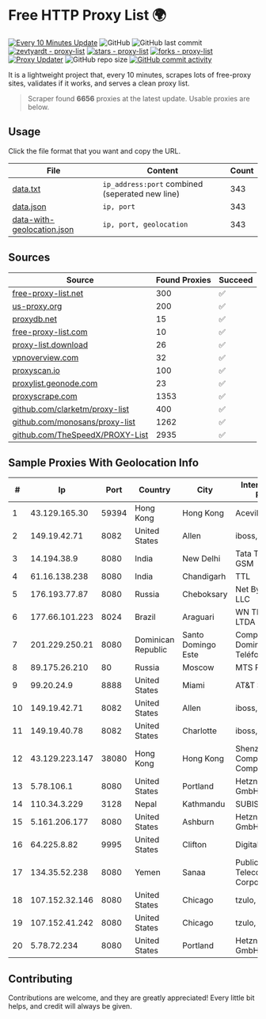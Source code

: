 
# Free HTTP Proxy List 🌍

[![Every 10 Minutes Update](https://github.com/mertguvencli/http-proxy-list/actions/workflows/main.yml/badge.svg?branch=main)](https://github.com/mertguvencli/http-proxy-list/actions/workflows/main.yml)
![GitHub](https://img.shields.io/github/license/mertguvencli/http-proxy-list)
![GitHub last commit](https://img.shields.io/github/last-commit/mertguvencli/http-proxy-list)
[![zevtyardt - proxy-list](https://img.shields.io/static/v1?label=zevtyardt&message=proxy-list&color=blue&logo=github)](https://github.com/zevtyardt/proxy-list "Go to GitHub repo")
[![stars - proxy-list](https://img.shields.io/github/stars/zevtyardt/proxy-list?style=social)](https://github.com/zevtyardt/proxy-list)
[![forks - proxy-list](https://img.shields.io/github/forks/zevtyardt/proxy-list?style=social)](https://github.com/zevtyardt/proxy-list)
[![Proxy Updater](https://github.com/zevtyardt/proxy-list/workflows/Proxy%20Updater/badge.svg)](https://github.com/zevtyardt/proxy-list/actions?query=workflow:"Proxy+Updater")
![GitHub repo size](https://img.shields.io/github/repo-size/zevtyardt/proxy-list)
[![GitHub commit activity](https://img.shields.io/github/commit-activity/m/zevtyardt/proxy-list?logo=commits)](https://github.com/zevtyardt/proxy-list/commits/main)

It is a lightweight project that, every 10 minutes, scrapes lots of free-proxy sites, validates if it works, and serves a clean proxy list.

> Scraper found **6656** proxies at the latest update. Usable proxies are below.

## Usage

Click the file format that you want and copy the URL.

|File|Content|Count|
|----|-------|-----|
|[data.txt](https://raw.githubusercontent.com/mertguvencli/http-proxy-list/main/proxy-list/data.txt)|`ip_address:port` combined (seperated new line)|343|
|[data.json](https://raw.githubusercontent.com/mertguvencli/http-proxy-list/main/proxy-list/data.json)|`ip, port`|343|
|[data-with-geolocation.json](https://raw.githubusercontent.com/mertguvencli/http-proxy-list/main/proxy-list/data-with-geolocation.json)|`ip, port, geolocation`|343|

## Sources

|Source|Found Proxies|Succeed|
|------|-------------|-------|
|[free-proxy-list.net](https://free-proxy-list.net)|300|✅|
|[us-proxy.org](https://www.us-proxy.org)|200|✅|
|[proxydb.net](http://proxydb.net)|15|✅|
|[free-proxy-list.com](https://free-proxy-list.com/?page=&port=&type%5B%5D=http&type%5B%5D=https&up_time=0&search=Search)|10|✅|
|[proxy-list.download](https://www.proxy-list.download/HTTP)|26|✅|
|[vpnoverview.com](https://vpnoverview.com/privacy/anonymous-browsing/free-proxy-servers)|32|✅|
|[proxyscan.io](https://www.proxyscan.io)|100|✅|
|[proxylist.geonode.com](https://proxylist.geonode.com/api/proxy-list?limit=300&page=1&sort_by=lastChecked&sort_type=desc&protocols=http,https)|23|✅|
|[proxyscrape.com](https://api.proxyscrape.com/v2/?request=displayproxies&protocol=http&timeout=10000&country=all&ssl=all&anonymity=all)|1353|✅|
|[github.com/clarketm/proxy-list](https://raw.githubusercontent.com/clarketm/proxy-list/master/proxy-list-raw.txt)|400|✅|
|[github.com/monosans/proxy-list](https://raw.githubusercontent.com/monosans/proxy-list/main/proxies/http.txt)|1262|✅|
|[github.com/TheSpeedX/PROXY-List](https://raw.githubusercontent.com/TheSpeedX/PROXY-List/master/http.txt)|2935|✅|


## Sample Proxies With Geolocation Info

|#|Ip|Port|Country|City|Internet Service Provider|
|-|--|----|-------|----|-------------------------|
|1|43.129.165.30|59394|Hong Kong|Hong Kong|Aceville Pte.ltd|
|2|149.19.42.71|8082|United States|Allen|iboss, inc|
|3|14.194.38.9|8080|India|New Delhi|Tata Tele Services GSM|
|4|61.16.138.238|8080|India|Chandigarh|TTL|
|5|176.193.77.87|8080|Russia|Cheboksary|Net By Net Holding LLC|
|6|177.66.101.223|8024|Brazil|Araguari|WN TELECOM LTDA - ME|
|7|201.229.250.21|8080|Dominican Republic|Santo Domingo Este|Compañía Dominicana de Teléfonos S. A.|
|8|89.175.26.210|80|Russia|Moscow|MTS PJSC|
|9|99.20.24.9|8888|United States|Miami|AT&T Services, Inc.|
|10|149.19.42.71|8082|United States|Allen|iboss, inc|
|11|149.19.40.78|8082|United States|Charlotte|iboss, inc|
|12|43.129.223.147|38080|Hong Kong|Hong Kong|Shenzhen Tencent Computer Systems Company Limited|
|13|5.78.106.1|8080|United States|Portland|Hetzner Online GmbH|
|14|110.34.3.229|3128|Nepal|Kathmandu|SUBISU C7|
|15|5.161.206.177|8080|United States|Ashburn|Hetzner Online GmbH|
|16|64.225.8.82|9995|United States|Clifton|DigitalOcean, LLC|
|17|134.35.52.238|8080|Yemen|Sanaa|Public Telecommunication Corporation|
|18|107.152.32.146|8080|United States|Chicago|tzulo, inc.|
|19|107.152.41.242|8080|United States|Chicago|tzulo, inc.|
|20|5.78.72.234|8080|United States|Portland|Hetzner Online GmbH|



## Contributing

Contributions are welcome, and they are greatly appreciated! Every
little bit helps, and credit will always be given.


